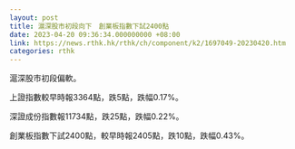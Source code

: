 ```yaml
---
layout: post
title: 滬深股市初段向下　創業板指數下試2400點
date: 2023-04-20 09:36:34.000000000 +08:00
link: https://news.rthk.hk/rthk/ch/component/k2/1697049-20230420.htm
categories: rthk
---
```


滬深股市初段偏軟。

上證指數較早時報3364點，跌5點，跌幅0.17%。

深證成份指數報11734點，跌25點，跌幅0.22%。

創業板指數下試2400點，較早時報2405點，跌10點，跌幅0.43%。
